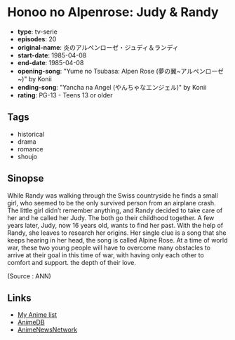 # Honoo no Alpenrose: Judy &amp; Randy

-   **type**: tv-serie
-   **episodes**: 20
-   **original-name**: 炎のアルペンローゼ・ジュディ＆ランディ
-   **start-date**: 1985-04-08
-   **end-date**: 1985-04-08
-   **opening-song**: "Yume no Tsubasa: Alpen Rose (夢の翼~アルペンローゼ~)" by Konii
-   **ending-song**: "Yancha na Angel (やんちゃなエンジェル)" by Konii
-   **rating**: PG-13 - Teens 13 or older

## Tags

-   historical
-   drama
-   romance
-   shoujo

## Sinopse

While Randy was walking through the Swiss countryside he finds a small girl, who seemed to be the only survived person from an airplane crash. The little girl didn’t remember anything, and Randy decided to take care of her and he called her Judy. The both go their childhood together. A few years later, Judy, now 16 years old, wants to find her past. With the help of Randy, she leaves to research her origins. Her single clue is a song that she keeps hearing in her head, the song is called Alpine Rose. At a time of world war, these two young people will have to overcome many obstacles to arrive at their goal in this time of war, with having only each other to comfort and support. the depth of their love.

(Source : ANN)

## Links

-   [My Anime list](https://myanimelist.net/anime/3807/Honoo_no_Alpenrose__Judy___Randy)
-   [AnimeDB](http://anidb.info/perl-bin/animedb.pl?show=anime&aid=3667)
-   [AnimeNewsNetwork](http://www.animenewsnetwork.com/encyclopedia/anime.php?id=1960)
